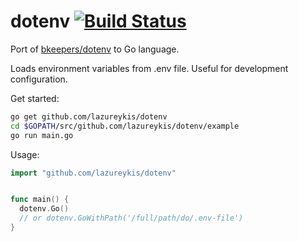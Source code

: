 # dotenv [![Build Status](https://travis-ci.org/lazureykis/dotenv.svg?branch=master)](https://travis-ci.org/lazureykis/dotenv)

Port of [bkeepers/dotenv](https://github.com/bkeepers/dotenv) to Go language.

Loads environment variables from .env file. Useful for development configuration.

Get started:
```bash
go get github.com/lazureykis/dotenv
cd $GOPATH/src/github.com/lazureykis/dotenv/example
go run main.go
```

Usage:
```go
import "github.com/lazureykis/dotenv"


func main() {
  dotenv.Go()
  // or dotenv.GoWithPath('/full/path/do/.env-file')
}
```

